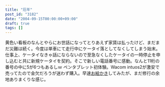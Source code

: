 ```yaml
---
title: "厄年"
post_id: "3182"
date: "2004-09-15T00:00:00+09:00"
draft: true
tags: []
---
```



黄色い看板のなんとやらにお世話になってとりあえず家賃は払ったけど、まだまだ災難は続く。今度は単車にて走行中にケータイ落としてなくしてしまう始末。仕事上、ケータイなきゃ話にならないので至急なくしたケータイの一時停止を申し込むと共に新規ケータイを契約。そこで新しい電話番号に感動。なんと11桁の番号の中に5が6つもあるしｗ  ペンタブレット初体験。Wacom intuos2が激安で売ってたので金欠だろうが迷わず購入。早速[お絵かき](https://danmaq.com/3181)してみたが、まだ修行の余地ありまくりな感じ。
